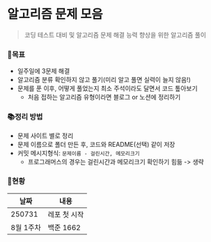 # 알고리즘 문제 모음
> 코딩 테스트 대비 및 알고리즘 문제 해결 능력 향상을 위한 알고리즘 풀이

### 📌목표
- 일주일에 3문제 해결
- 알고리즘 분류 확인하지 않고 풀기(미리 알고 풀면 실력이 늘지 않음!)
- 문제를 푼 이후, 어떻게 풀었는지 최소 주석이라도 달면서 코드 톺아보기
  - 처음 접하는 알고리즘 유형이라면 블로그 or 노션에 정리하기

### 📚정리 방법
- 문제 사이트 별로 정리
- 문제 이름으로 폴더 만든 후, 코드와 README(선택) 같이 저장
- 커밋 메시지형식: `문제이름 - 걸린시간, 메모리크기`
  - 프로그래머스의 경우는 걸린시간과 메모리크기 확인하기 힘듦 -> 생략

### 🦝현황
|날짜|내용|
|---|---|
|250731|레포 첫 시작|
|8월 1주차|백준 1662|
